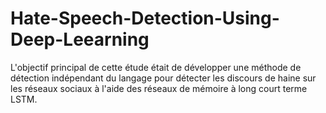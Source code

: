 # Hate-Speech-Detection-Using-Deep-Leearning
L'objectif principal de cette étude était de développer une méthode de détection indépendant du langage pour détecter les discours de haine sur les réseaux sociaux à l'aide des réseaux de mémoire à long court terme LSTM.
